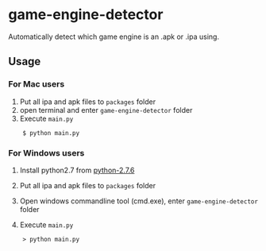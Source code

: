 game-engine-detector
====================

Automatically detect which game engine is an .apk or .ipa using.

## Usage

### For Mac users

1. Put all ipa and apk files to `packages` folder
2. open terminal and enter `game-engine-detector` folder
3. Execute `main.py`

```
    $ python main.py
```

### For Windows users

1. Install python2.7 from [python-2.7.6](https://www.python.org/ftp/python/2.7.6/python-2.7.6.msi)

2. Put all ipa and apk files to `packages` folder
3. Open windows commandline tool (cmd.exe), enter `game-engine-detector` folder
4. Execute `main.py`

```
    > python main.py
        
```